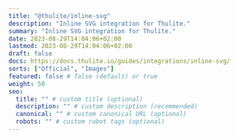 ```yaml
---
title: "@thulite/inline-svg"
description: "Inline SVG integration for Thulite."
summary: "Inline SVG integration for Thulite."
date: 2023-08-29T14:04:06+02:00
lastmod: 2023-08-29T14:04:06+02:00
draft: false
docs: https://docs.thulite.io/guides/integrations/inline-svg/
sorts: ["Official", "Images"]
featured: false # false (default) or true
weight: 50
seo:
  title: "" # custom title (optional)
  description: "" # custom description (recommended)
  canonical: "" # custom canonical URL (optional)
  robots: "" # custom robot tags (optional)
---
```

